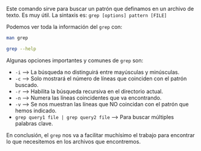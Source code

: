 Este comando sirve para buscar un patrón que definamos en un archivo de texto. Es muy útil.
La sintaxis es: `grep [options] pattern [FILE]`

Podemos ver toda la información del `grep` con:
```bash
man grep

grep --help
```

Algunas opciones importantes y comunes de `grep` son:
- `-i` --> La búsqueda no distinguirá entre mayúsculas y minúsculas.
- `-c` --> Solo mostrará el número de líneas que coinciden con el patrón buscado.
- `-r` --> Habilita la búsqueda recursiva en el directorio actual.
- `-n` --> Numera las líneas coincidentes que va encontrando.
- `-v` --> Se nos muestran las líneas que NO coincidan con el patrón que hemos indicado.
- `grep query1 file | grep query2 file` --> Para buscar múltiples palabras clave.

En conclusión, el `grep` nos va a facilitar muchísimo el trabajo para encontrar lo que necesitemos en los archivos que encontremos.